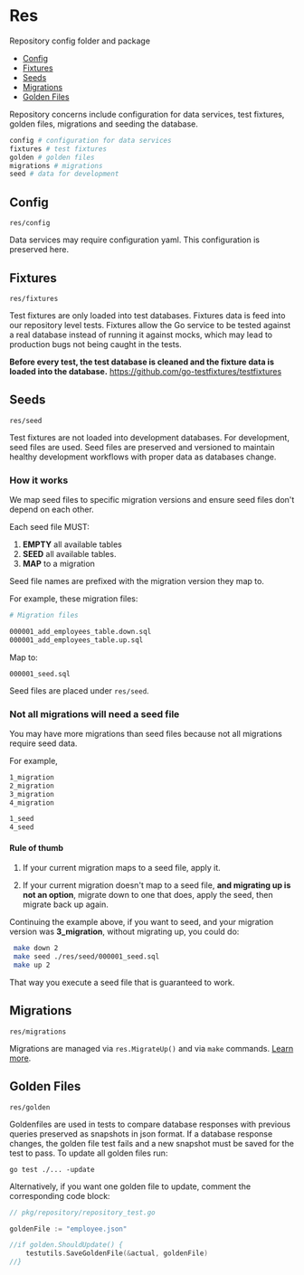 # Res

Repository config folder and package

- [Config](#config)
- [Fixtures](#fixtures)
- [Seeds](#seeds)
- [Migrations](#migrations)
- [Golden Files](#golden-files)

Repository concerns include configuration for data services, test fixtures, golden files, migrations and seeding the database.  

```bash
config # configuration for data services
fixtures # test fixtures
golden # golden files
migrations # migrations
seed # data for development
```

## Config

`res/config`

Data services may require configuration yaml. This configuration is preserved here.

## Fixtures

`res/fixtures`

Test fixtures are only loaded into test databases. Fixtures data is feed into our repository level tests. Fixtures allow 
the Go service to be tested against a real database instead of running it against mocks, which may lead to production bugs
not being caught in the tests.

__Before every test, the test database is cleaned and the fixture data is loaded into
the database.__ https://github.com/go-testfixtures/testfixtures

## Seeds

`res/seed`

Test fixtures are not loaded into development databases. For development, seed files are used. Seed files are preserved and
versioned to maintain healthy development workflows with proper data 
as databases change. 

### How it works

We map seed files to specific migration versions and ensure seed files don't depend on each other.

Each seed file MUST:

1) __EMPTY__ all available tables
2) __SEED__ all available tables.
3) __MAP__ to a migration

Seed file names are prefixed with the migration version they map to.

For example, these migration files:
```bash
# Migration files

000001_add_employees_table.down.sql
000001_add_employees_table.up.sql
```
Map to:
```
000001_seed.sql
```
Seed files are placed under `res/seed`.

### Not all migrations will need a seed file

You may have more migrations than seed files because not all migrations require seed data.

For example,
```bash
1_migration 
2_migration
3_migration
4_migration

1_seed 
4_seed
```

#### Rule of thumb

1. If your current migration maps to a seed file, apply it.


2. If your current migration doesn't map to a seed file, __and migrating up is not an option__, migrate down to one that does, 
apply the seed, then migrate back up again.


Continuing the example above, if you want to seed, and your migration version was __3_migration__, without migrating up, you could do:

```bash
 make down 2
 make seed ./res/seed/000001_seed.sql
 make up 2
```

That way you execute a seed file that is guaranteed to work.

## Migrations

`res/migrations`

Migrations are managed via `res.MigrateUp()` and via 
`make` commands. [Learn more](/README.md#migration-and-seeding).

## Golden Files

`res/golden`

Goldenfiles are used in tests to compare database responses with previous queries preserved as snapshots in json format.
If a database response changes, the golden file test fails and a new snapshot must be saved for the test to pass. 
To update all golden files run:
```
go test ./... -update
```
Alternatively, if you want one golden file to update, comment the corresponding
code block:

```go
// pkg/repository/repository_test.go

goldenFile := "employee.json"

//if golden.ShouldUpdate() {
    testutils.SaveGoldenFile(&actual, goldenFile)
//}
```